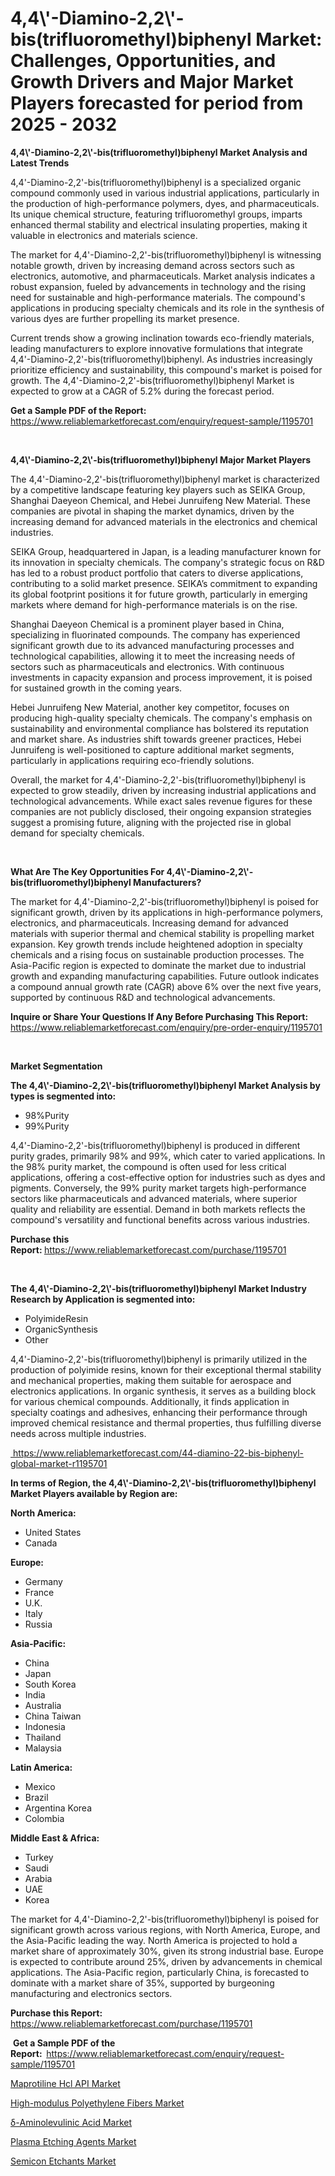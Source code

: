 <p><h1>4,4\'-Diamino-2,2\'-bis(trifluoromethyl)biphenyl Market: Challenges, Opportunities, and Growth Drivers and Major Market Players forecasted for period from 2025 - 2032</h1></p><p><strong>4,4\'-Diamino-2,2\'-bis(trifluoromethyl)biphenyl Market Analysis and Latest Trends</strong></p>
<p><p>4,4'-Diamino-2,2'-bis(trifluoromethyl)biphenyl is a specialized organic compound commonly used in various industrial applications, particularly in the production of high-performance polymers, dyes, and pharmaceuticals. Its unique chemical structure, featuring trifluoromethyl groups, imparts enhanced thermal stability and electrical insulating properties, making it valuable in electronics and materials science.</p><p>The market for 4,4'-Diamino-2,2'-bis(trifluoromethyl)biphenyl is witnessing notable growth, driven by increasing demand across sectors such as electronics, automotive, and pharmaceuticals. Market analysis indicates a robust expansion, fueled by advancements in technology and the rising need for sustainable and high-performance materials. The compound's applications in producing specialty chemicals and its role in the synthesis of various dyes are further propelling its market presence.</p><p>Current trends show a growing inclination towards eco-friendly materials, leading manufacturers to explore innovative formulations that integrate 4,4'-Diamino-2,2'-bis(trifluoromethyl)biphenyl. As industries increasingly prioritize efficiency and sustainability, this compound's market is poised for growth. The 4,4'-Diamino-2,2'-bis(trifluoromethyl)biphenyl Market is expected to grow at a CAGR of 5.2% during the forecast period.</p></p>
<p><strong>Get a Sample PDF of the Report:&nbsp;</strong> <a href="https://www.reliablemarketforecast.com/enquiry/request-sample/1195701?utm_campaign=1903&utm_medium=2&utm_source=Github&utm_content=ia&utm_term=22032025&utm_id=44-diamino-22-bistrifluoromethylbiphenyl">https://www.reliablemarketforecast.com/enquiry/request-sample/1195701</a></p>
<p>&nbsp;</p>
<p><strong>4,4\'-Diamino-2,2\'-bis(trifluoromethyl)biphenyl Major Market Players</strong></p>
<p><p>The 4,4'-Diamino-2,2'-bis(trifluoromethyl)biphenyl market is characterized by a competitive landscape featuring key players such as SEIKA Group, Shanghai Daeyeon Chemical, and Hebei Junruifeng New Material. These companies are pivotal in shaping the market dynamics, driven by the increasing demand for advanced materials in the electronics and chemical industries.</p><p>SEIKA Group, headquartered in Japan, is a leading manufacturer known for its innovation in specialty chemicals. The company's strategic focus on R&D has led to a robust product portfolio that caters to diverse applications, contributing to a solid market presence. SEIKA’s commitment to expanding its global footprint positions it for future growth, particularly in emerging markets where demand for high-performance materials is on the rise.</p><p>Shanghai Daeyeon Chemical is a prominent player based in China, specializing in fluorinated compounds. The company has experienced significant growth due to its advanced manufacturing processes and technological capabilities, allowing it to meet the increasing needs of sectors such as pharmaceuticals and electronics. With continuous investments in capacity expansion and process improvement, it is poised for sustained growth in the coming years.</p><p>Hebei Junruifeng New Material, another key competitor, focuses on producing high-quality specialty chemicals. The company's emphasis on sustainability and environmental compliance has bolstered its reputation and market share. As industries shift towards greener practices, Hebei Junruifeng is well-positioned to capture additional market segments, particularly in applications requiring eco-friendly solutions.</p><p>Overall, the market for 4,4'-Diamino-2,2'-bis(trifluoromethyl)biphenyl is expected to grow steadily, driven by increasing industrial applications and technological advancements. While exact sales revenue figures for these companies are not publicly disclosed, their ongoing expansion strategies suggest a promising future, aligning with the projected rise in global demand for specialty chemicals.</p></p>
<p>&nbsp;</p>
<p><strong>What Are The Key Opportunities For 4,4\'-Diamino-2,2\'-bis(trifluoromethyl)biphenyl Manufacturers?</strong></p>
<p><p>The market for 4,4'-Diamino-2,2'-bis(trifluoromethyl)biphenyl is poised for significant growth, driven by its applications in high-performance polymers, electronics, and pharmaceuticals. Increasing demand for advanced materials with superior thermal and chemical stability is propelling market expansion. Key growth trends include heightened adoption in specialty chemicals and a rising focus on sustainable production processes. The Asia-Pacific region is expected to dominate the market due to industrial growth and expanding manufacturing capabilities. Future outlook indicates a compound annual growth rate (CAGR) above 6% over the next five years, supported by continuous R&D and technological advancements.</p></p>
<p><strong>Inquire or Share Your Questions If Any Before Purchasing This Report:</strong> <a href="https://www.reliablemarketforecast.com/enquiry/pre-order-enquiry/1195701?utm_campaign=1903&utm_medium=2&utm_source=Github&utm_content=ia&utm_term=22032025&utm_id=44-diamino-22-bistrifluoromethylbiphenyl">https://www.reliablemarketforecast.com/enquiry/pre-order-enquiry/1195701</a></p>
<p>&nbsp;</p>
<p><strong>Market Segmentation</strong></p>
<p><strong>The 4,4\'-Diamino-2,2\'-bis(trifluoromethyl)biphenyl Market Analysis by types is segmented into:</strong></p>
<p><ul><li>98%Purity</li><li>99%Purity</li></ul></p>
<p><p>4,4'-Diamino-2,2'-bis(trifluoromethyl)biphenyl is produced in different purity grades, primarily 98% and 99%, which cater to varied applications. In the 98% purity market, the compound is often used for less critical applications, offering a cost-effective option for industries such as dyes and pigments. Conversely, the 99% purity market targets high-performance sectors like pharmaceuticals and advanced materials, where superior quality and reliability are essential. Demand in both markets reflects the compound's versatility and functional benefits across various industries.</p></p>
<p><strong>Purchase this Report:&nbsp;</strong><a href="https://www.reliablemarketforecast.com/purchase/1195701?utm_campaign=1903&utm_medium=2&utm_source=Github&utm_content=ia&utm_term=22032025&utm_id=44-diamino-22-bistrifluoromethylbiphenyl">https://www.reliablemarketforecast.com/purchase/1195701</a></p>
<p>&nbsp;</p>
<p><strong>The 4,4\'-Diamino-2,2\'-bis(trifluoromethyl)biphenyl Market Industry Research by Application is segmented into:</strong></p>
<p><ul><li>PolyimideResin</li><li>OrganicSynthesis</li><li>Other</li></ul></p>
<p><p>4,4'-Diamino-2,2'-bis(trifluoromethyl)biphenyl is primarily utilized in the production of polyimide resins, known for their exceptional thermal stability and mechanical properties, making them suitable for aerospace and electronics applications. In organic synthesis, it serves as a building block for various chemical compounds. Additionally, it finds application in specialty coatings and adhesives, enhancing their performance through improved chemical resistance and thermal properties, thus fulfilling diverse needs across multiple industries.</p></p>
<p><a href="https://www.reliablemarketforecast.com/44-diamino-22-bis-biphenyl-global-market-r1195701?utm_campaign=1903&utm_medium=2&utm_source=Github&utm_content=ia&utm_term=22032025&utm_id=44-diamino-22-bistrifluoromethylbiphenyl">&nbsp;https://www.reliablemarketforecast.com/44-diamino-22-bis-biphenyl-global-market-r1195701</a></p>
<p><strong>In terms of Region, the 4,4\'-Diamino-2,2\'-bis(trifluoromethyl)biphenyl Market Players available by Region are:</strong></p>
<p>
    <p> <strong> North America: </strong>
        <ul>
            <li>United States</li>
            <li>Canada</li>
        </ul>
        </p> 
    <p> <strong> Europe: </strong>
        <ul>
            <li>Germany</li>
            <li>France</li>
            <li>U.K.</li>
            <li>Italy</li>
            <li>Russia</li>
        </ul>
        </p> 
    <p> <strong> Asia-Pacific: </strong>
        <ul>
            <li>China</li>
            <li>Japan</li>
            <li>South Korea</li>
            <li>India</li>
            <li>Australia</li>
            <li>China Taiwan</li>
            <li>Indonesia</li>
            <li>Thailand</li>
            <li>Malaysia</li>
        </ul>
        </p> 
    <p> <strong> Latin America: </strong>
        <ul>
            <li>Mexico</li>
            <li>Brazil</li>
            <li>Argentina Korea</li>
            <li>Colombia</li>
        </ul>
        </p> 
    <p> <strong> Middle East & Africa: </strong>
        <ul>
            <li>Turkey</li>
            <li>Saudi</li>
            <li>Arabia</li>
            <li>UAE</li>
            <li>Korea</li>
        </ul>
    </p>
    </p>
<p><p>The market for 4,4'-Diamino-2,2'-bis(trifluoromethyl)biphenyl is poised for significant growth across various regions, with North America, Europe, and the Asia-Pacific leading the way. North America is projected to hold a market share of approximately 30%, given its strong industrial base. Europe is expected to contribute around 25%, driven by advancements in chemical applications. The Asia-Pacific region, particularly China, is forecasted to dominate with a market share of 35%, supported by burgeoning manufacturing and electronics sectors.</p></p>
<p><strong>Purchase this Report: </strong><a href="https://www.reliablemarketforecast.com/purchase/1195701?utm_campaign=1903&utm_medium=2&utm_source=Github&utm_content=ia&utm_term=22032025&utm_id=44-diamino-22-bistrifluoromethylbiphenyl">https://www.reliablemarketforecast.com/purchase/1195701</a></p>
<p>&nbsp;<strong>Get a Sample PDF of the Report:&nbsp;&nbsp;</strong><a href="https://www.reliablemarketforecast.com/enquiry/request-sample/1195701?utm_campaign=1903&utm_medium=2&utm_source=Github&utm_content=ia&utm_term=22032025&utm_id=44-diamino-22-bistrifluoromethylbiphenyl">https://www.reliablemarketforecast.com/enquiry/request-sample/1195701</a></p>
<p><strong></strong></p>
<p><p><a href="https://github.com/keehnkaesssi/Market-Research-Report-List-1/blob/main/maprotiline-hcl-api-market.md?utm_campaign=1903&utm_medium=2&utm_source=Github&utm_content=ia&utm_term=22032025&utm_id=44-diamino-22-bistrifluoromethylbiphenyl">Maprotiline Hcl API Market</a></p><p><a href="https://github.com/ifsahvadenah/Market-Research-Report-List-1/blob/main/high-modulus-polyethylene-fibers-market.md?utm_campaign=1903&utm_medium=2&utm_source=Github&utm_content=ia&utm_term=22032025&utm_id=44-diamino-22-bistrifluoromethylbiphenyl">High-modulus Polyethylene Fibers Market</a></p><p><a href="https://github.com/viohlbrenksf/Market-Research-Report-List-1/blob/main/d-aminolevulinic-acid-market.md?utm_campaign=1903&utm_medium=2&utm_source=Github&utm_content=ia&utm_term=22032025&utm_id=44-diamino-22-bistrifluoromethylbiphenyl">δ-Aminolevulinic Acid Market</a></p><p><a href="https://github.com/vasosblenksk/Market-Research-Report-List-1/blob/main/plasma-etching-agents-market.md?utm_campaign=1903&utm_medium=2&utm_source=Github&utm_content=ia&utm_term=22032025&utm_id=44-diamino-22-bistrifluoromethylbiphenyl">Plasma Etching Agents Market</a></p><p><a href="https://github.com/merzafairy04/Market-Research-Report-List-1/blob/main/semicon-etchants-market.md?utm_campaign=1903&utm_medium=2&utm_source=Github&utm_content=ia&utm_term=22032025&utm_id=44-diamino-22-bistrifluoromethylbiphenyl">Semicon Etchants Market</a></p></p>